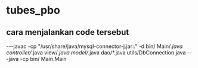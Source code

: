 # tubes_pbo

## cara menjalankan code tersebut 
---javac -cp "/usr/share/java/mysql-connector-j.jar:." -d bin/ Main/*.java controller/*.java view/*.java model/*.java dao/*.java utils/DbConnection.java
---java -cp bin/ Main.Main
